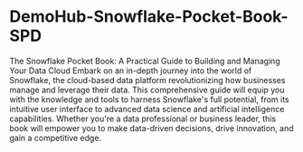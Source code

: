 # DemoHub-Snowflake-Pocket-Book-SPD
The Snowflake Pocket Book: A Practical Guide to Building and Managing Your Data Cloud
Embark on an in-depth journey into the world of Snowflake, the cloud-based data platform revolutionizing how businesses manage and leverage their data. This comprehensive guide will equip you with the knowledge and tools to harness Snowflake's full potential, from its intuitive user interface to advanced data science and artificial intelligence capabilities. Whether you're a data professional or business leader, this book will empower you to make data-driven decisions, drive innovation, and gain a competitive edge.

